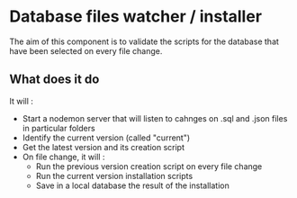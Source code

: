 # Database files watcher / installer

The aim of this component is to validate the scripts for the database that have been selected on every file change.

## What does it do

It will :

- Start a nodemon server that will listen to cahnges on .sql and .json files in particular folders
- Identify the current version (called "current")
- Get the latest version and its creation script
- On file change, it will :
  - Run the previous version creation script on every file change
  - Run the current version installation scripts
  - Save in a local database the result of the installation
